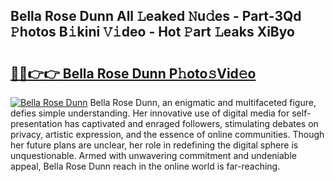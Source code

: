 ## Bella Rose Dunn All 𝙻eaked 𝙽u𝚍es - Part-3Qd 𝙿hotos B𝚒kini 𝚅𝚒deo - Hot 𝙿art 𝙻eaks XiByo

# <h2><a href="http://ld2hay7.urlbe.top/?page=Bella+Rose+Dunn">🔗🔗👉👉 Bella Rose Dunn P𝚑oto𝚜Vid𝚎o</a></h2>

[![Bella Rose Dunn](https://i.imgur.com/eBuTRDB.gif)](http://ld2hay7.urlbe.top/?page=Bella+Rose+Dunn)
Bella Rose Dunn, an enigmatic and multifaceted figure, defies simple understanding. Her innovative use of digital media for self-presentation has captivated and enraged followers, stimulating debates on privacy, artistic expression, and the essence of online communities. Though her future plans are unclear, her role in redefining the digital sphere is unquestionable. Armed with unwavering commitment and undeniable appeal, Bella Rose Dunn reach in the online world is far-reaching.
